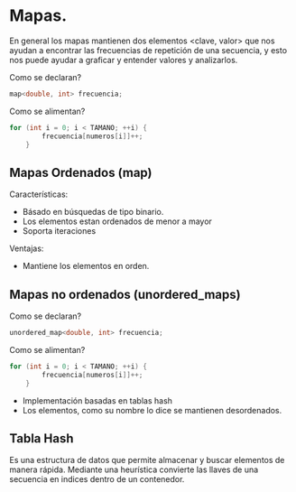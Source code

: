 # Mapas.

En general los mapas mantienen dos elementos <clave, valor> que nos ayudan a encontrar las frecuencias de repetición de una secuencia, y esto nos puede ayudar a graficar y entender valores y analizarlos.

Como se declaran? 

```C++
map<double, int> frecuencia;
```

Como se alimentan?
```C++
for (int i = 0; i < TAMANO; ++i) {
        frecuencia[numeros[i]]++;
    }
```

## Mapas Ordenados (map)

Características:

* Básado en búsquedas de tipo binario.
* Los elementos estan ordenados de menor a mayor
* Soporta iteraciones

Ventajas:
* Mantiene los elementos en orden.

## Mapas no ordenados (unordered_maps)

Como se declaran? 

```C++
unordered_map<double, int> frecuencia;
```

Como se alimentan?
```C++
for (int i = 0; i < TAMANO; ++i) {
        frecuencia[numeros[i]]++;
    }
```

* Implementación basadas en tablas hash
* Los elementos, como su nombre lo dice se mantienen desordenados.

## Tabla Hash

Es una estructura de datos que permite almacenar y buscar elementos de manera rápida. Mediante una heurística convierte las llaves de una secuencia en indices dentro de un contenedor.


